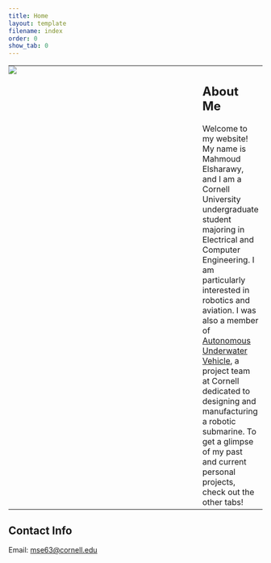 ```yaml
---
title: Home
layout: template
filename: index
order: 0
show_tab: 0
--- 
```


<table style="border:none">
    <tr style="border:none">
        <td style="padding:0px;border:none;width:400px;vertical-align:top"><img src = "Mahmoud.jpg"></td>
        <td style="border:none;vertical-align:top">
            <h2>About Me</h2>
Welcome to my website! My name is Mahmoud Elsharawy, and I am a Cornell University undergraduate student majoring in Electrical and Computer Engineering. I am particularly interested in robotics and aviation. I was also a member of <a href="https://cuauv.org/">Autonomous Underwater Vehicle</a>, a project team at Cornell dedicated to designing and manufacturing a robotic submarine. To get a glimpse of my past and current personal projects, check out the other tabs!
        </td>
    </tr>
</table>

## Contact Info
Email: mse63@cornell.edu
